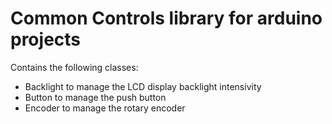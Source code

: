 # Common Controls library for arduino projects
Contains the following classes:
- Backlight to manage the LCD display backlight intensivity
- Button to manage the push button
- Encoder to manage the rotary encoder
